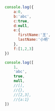 
<!--RunCode-->

```js
console.log({
    a:0,
    b:'abc',
    c:true,
    d:null,
    e:{
      firstName:'王',
      lastName:'小明'
    },
    f:[1,2,3]
})

console.log([
    1,
    'abc',
    true,
    null,
    //[],
    //{},
    //[2,3],
    //{a:1}
])
```

<!--/RunCode-->
